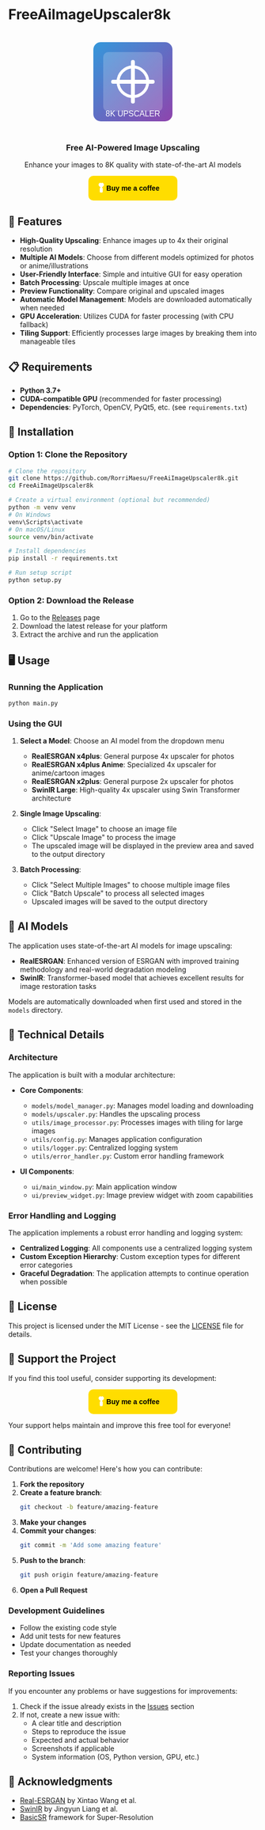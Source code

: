 # FreeAiImageUpscaler8k

<div align="center">
  <svg width="200" height="200" viewBox="0 0 200 200" xmlns="http://www.w3.org/2000/svg">
    <defs>
      <linearGradient id="grad1" x1="0%" y1="0%" x2="100%" y2="100%">
        <stop offset="0%" style="stop-color:#3498db;stop-opacity:1" />
        <stop offset="100%" style="stop-color:#8e44ad;stop-opacity:1" />
      </linearGradient>
    </defs>
    <rect x="20" y="20" width="160" height="160" rx="15" fill="url(#grad1)"/>
    <rect x="40" y="40" width="120" height="120" rx="10" fill="#ffffff" fill-opacity="0.2"/>
    <path d="M60,100 L140,100 M100,60 L100,140" stroke="#ffffff" stroke-width="8" stroke-linecap="round"/>
    <circle cx="100" cy="100" r="30" fill="none" stroke="#ffffff" stroke-width="6"/>
    <text x="100" y="170" font-family="Arial" font-size="16" fill="#ffffff" text-anchor="middle">8K UPSCALER</text>
  </svg>
  <h3>Free AI-Powered Image Upscaling</h3>
  <p>Enhance your images to 8K quality with state-of-the-art AI models</p>

  <a href="https://buymeacoffee.com/rorrimaesu">
    <svg width="180" height="50" viewBox="0 0 180 50" xmlns="http://www.w3.org/2000/svg">
      <rect width="180" height="50" rx="10" fill="#FFDD00"/>
      <path d="M26,15 C26,15 28,13 30,15 C32,17 32,19 30,21 L26,25 L22,21 C20,19 20,17 22,15 C24,13 26,15 26,15 Z" fill="#FFFFFF"/>
      <rect x="23" y="24" width="6" height="10" rx="2" fill="#FFFFFF"/>
      <text x="90" y="30" font-family="Arial" font-size="14" font-weight="bold" fill="#000000" text-anchor="middle">Buy me a coffee</text>
    </svg>
  </a>
</div>

## 🌟 Features

- **High-Quality Upscaling**: Enhance images up to 4x their original resolution
- **Multiple AI Models**: Choose from different models optimized for photos or anime/illustrations
- **User-Friendly Interface**: Simple and intuitive GUI for easy operation
- **Batch Processing**: Upscale multiple images at once
- **Preview Functionality**: Compare original and upscaled images
- **Automatic Model Management**: Models are downloaded automatically when needed
- **GPU Acceleration**: Utilizes CUDA for faster processing (with CPU fallback)
- **Tiling Support**: Efficiently processes large images by breaking them into manageable tiles

## 📋 Requirements

- **Python 3.7+**
- **CUDA-compatible GPU** (recommended for faster processing)
- **Dependencies**: PyTorch, OpenCV, PyQt5, etc. (see `requirements.txt`)

## 🚀 Installation

### Option 1: Clone the Repository

```bash
# Clone the repository
git clone https://github.com/RorriMaesu/FreeAiImageUpscaler8k.git
cd FreeAiImageUpscaler8k

# Create a virtual environment (optional but recommended)
python -m venv venv
# On Windows
venv\Scripts\activate
# On macOS/Linux
source venv/bin/activate

# Install dependencies
pip install -r requirements.txt

# Run setup script
python setup.py
```

### Option 2: Download the Release

1. Go to the [Releases](https://github.com/RorriMaesu/FreeAiImageUpscaler8k/releases) page
2. Download the latest release for your platform
3. Extract the archive and run the application

## 🖥️ Usage

### Running the Application

```bash
python main.py
```

### Using the GUI

1. **Select a Model**: Choose an AI model from the dropdown menu
   - **RealESRGAN x4plus**: General purpose 4x upscaler for photos
   - **RealESRGAN x4plus Anime**: Specialized 4x upscaler for anime/cartoon images
   - **RealESRGAN x2plus**: General purpose 2x upscaler for photos
   - **SwinIR Large**: High-quality 4x upscaler using Swin Transformer architecture

2. **Single Image Upscaling**:
   - Click "Select Image" to choose an image file
   - Click "Upscale Image" to process the image
   - The upscaled image will be displayed in the preview area and saved to the output directory

3. **Batch Processing**:
   - Click "Select Multiple Images" to choose multiple image files
   - Click "Batch Upscale" to process all selected images
   - Upscaled images will be saved to the output directory

## 🧠 AI Models

The application uses state-of-the-art AI models for image upscaling:

- **RealESRGAN**: Enhanced version of ESRGAN with improved training methodology and real-world degradation modeling
- **SwinIR**: Transformer-based model that achieves excellent results for image restoration tasks

Models are automatically downloaded when first used and stored in the `models` directory.

## 🔧 Technical Details

### Architecture

The application is built with a modular architecture:

- **Core Components**:
  - `models/model_manager.py`: Manages model loading and downloading
  - `models/upscaler.py`: Handles the upscaling process
  - `utils/image_processor.py`: Processes images with tiling for large images
  - `utils/config.py`: Manages application configuration
  - `utils/logger.py`: Centralized logging system
  - `utils/error_handler.py`: Custom error handling framework

- **UI Components**:
  - `ui/main_window.py`: Main application window
  - `ui/preview_widget.py`: Image preview widget with zoom capabilities

### Error Handling and Logging

The application implements a robust error handling and logging system:

- **Centralized Logging**: All components use a centralized logging system
- **Custom Exception Hierarchy**: Custom exception types for different error categories
- **Graceful Degradation**: The application attempts to continue operation when possible

## 📝 License

This project is licensed under the MIT License - see the [LICENSE](LICENSE) file for details.

## 🙏 Support the Project

If you find this tool useful, consider supporting its development:

<div align="center">
  <a href="https://buymeacoffee.com/rorrimaesu">
    <svg width="180" height="50" viewBox="0 0 180 50" xmlns="http://www.w3.org/2000/svg">
      <rect width="180" height="50" rx="10" fill="#FFDD00"/>
      <path d="M26,15 C26,15 28,13 30,15 C32,17 32,19 30,21 L26,25 L22,21 C20,19 20,17 22,15 C24,13 26,15 26,15 Z" fill="#FFFFFF"/>
      <rect x="23" y="24" width="6" height="10" rx="2" fill="#FFFFFF"/>
      <text x="90" y="30" font-family="Arial" font-size="14" font-weight="bold" fill="#000000" text-anchor="middle">Buy me a coffee</text>
    </svg>
  </a>
</div>

Your support helps maintain and improve this free tool for everyone!

## 👥 Contributing

Contributions are welcome! Here's how you can contribute:

1. **Fork the repository**
2. **Create a feature branch**:
   ```bash
   git checkout -b feature/amazing-feature
   ```
3. **Make your changes**
4. **Commit your changes**:
   ```bash
   git commit -m 'Add some amazing feature'
   ```
5. **Push to the branch**:
   ```bash
   git push origin feature/amazing-feature
   ```
6. **Open a Pull Request**

### Development Guidelines

- Follow the existing code style
- Add unit tests for new features
- Update documentation as needed
- Test your changes thoroughly

### Reporting Issues

If you encounter any problems or have suggestions for improvements:

1. Check if the issue already exists in the [Issues](https://github.com/RorriMaesu/FreeAiImageUpscaler8k/issues) section
2. If not, create a new issue with:
   - A clear title and description
   - Steps to reproduce the issue
   - Expected and actual behavior
   - Screenshots if applicable
   - System information (OS, Python version, GPU, etc.)

## 🔗 Acknowledgments

- [Real-ESRGAN](https://github.com/xinntao/Real-ESRGAN) by Xintao Wang et al.
- [SwinIR](https://github.com/JingyunLiang/SwinIR) by Jingyun Liang et al.
- [BasicSR](https://github.com/XPixelGroup/BasicSR) framework for Super-Resolution
